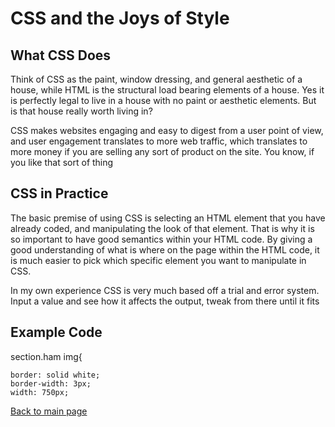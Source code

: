 # CSS and the Joys of Style

## **What CSS Does**

Think of CSS as the paint, window dressing, and general aesthetic of a house, while HTML is the structural load bearing elements of a house. Yes it is perfectly legal to live in a house with no paint or aesthetic elements. But is that house really worth living in?

CSS makes websites engaging and easy to digest from a user point of view, and user engagement translates to more web traffic, which translates to more money if you are selling any sort of product on the site. You know, if you like that sort of thing

## **CSS in Practice**

The basic premise of using CSS is selecting an HTML element that you have already coded, and manipulating the look of that element. That is why it is so important to have good semantics within your HTML code. By giving a good understanding of what is where on the page within the HTML code, it is much easier to pick which specific element you want to manipulate in CSS.

In my own experience CSS is very much based off a trial and error system. Input a value and see how it affects the output, tweak from there until it fits

## **Example Code**

section.ham img{

    border: solid white;
    border-width: 3px;
    width: 750px;

[Back to main page](README.md)